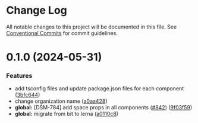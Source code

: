 # Change Log

All notable changes to this project will be documented in this file.
See [Conventional Commits](https://conventionalcommits.org) for commit guidelines.

# 0.1.0 (2024-05-31)

### Features

- add tsconfig files and update package.json files for each component ([3bfc644](https://github.com/CarlsbergGBS/cx-component-library/commit/3bfc644e1cfc9dbb7cf7a0469e25fce055b53240))
- change organization name ([a0aa428](https://github.com/CarlsbergGBS/cx-component-library/commit/a0aa428f43138af5707a3ff4c0e36b7c056f02e6))
- **global:** [DSM-784] add space props in all components ([#842](https://github.com/CarlsbergGBS/cx-component-library/issues/842)) ([9f03f59](https://github.com/CarlsbergGBS/cx-component-library/commit/9f03f59e7518a99abcea06bacbee989d1ddb0465))
- **global:** migrate from bit to lerna ([a0110c8](https://github.com/CarlsbergGBS/cx-component-library/commit/a0110c8831370dc762c193b17cc593eed381f990))
